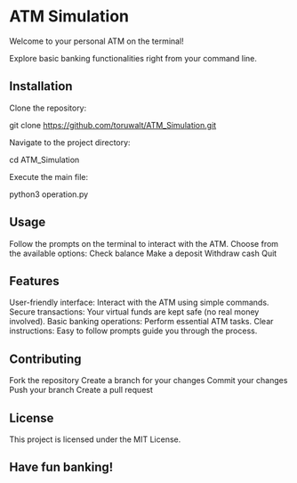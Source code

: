# ATM Simulation

Welcome to your personal ATM on the terminal!

Explore basic banking functionalities right from your command line.

## Installation

Clone the repository:

git clone https://github.com/toruwalt/ATM_Simulation.git

Navigate to the project directory:

cd ATM_Simulation

Execute the main file:

python3 operation.py

## Usage

Follow the prompts on the terminal to interact with the ATM.
Choose from the available options:
Check balance
Make a deposit
Withdraw cash
Quit

## Features

User-friendly interface: Interact with the ATM using simple commands.
Secure transactions: Your virtual funds are kept safe (no real money involved).
Basic banking operations: Perform essential ATM tasks.
Clear instructions: Easy to follow prompts guide you through the process.

## Contributing

Fork the repository
Create a branch for your changes
Commit your changes
Push your branch
Create a pull request

## License

This project is licensed under the MIT License.

## Have fun banking!
